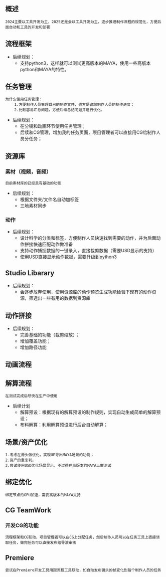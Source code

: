 ## 概述
```
2024主要以工具开发为主，2025还是会以工具开发为主，逐步推进制作流程的规范化，方便后面自动和工具的开发和部署
```
## 流程框架
- 后续规划：
	- 支持python3，这样就可以测试更高版本的MAYA，使用一些高版本python和MAYA的特性。
## 任务管理
```
为什么使用任务管理：
	1.方便制作人员管理自己的制作文件，也方便追踪制作人员的制作进度；
	2.比较容易汇总问题，方便后续总结问题并进行优化。
```
- 后续规划：
	- 在分镜和动画环节使用任务管理；
	- 后续和CG管理，增加我的任务页面，项目管理者可以直接用CG给制作人员分任务；
## 资源库
### 素材（视频，音频）
```
目前素材库的已经具有基础的功能
```
- 后续规划：
	- 根据文件夹/文件名自动加标签
	- 三地素材同步
### 动作
- 后续规划：
	- 设计科学的分类和标签，方便制作人员快速找到需要的动作，并为后面动作拼接快速匹配动作做准备
	- 支持动作捕捉数据的一键录入，直接裁剪数据（需要USD显示的支持）
	- 使用USD直接显示动作数据，需要升级到python3
## Studio Libarary
- 后续规划：
	- 会逐步放弃使用，使用资源库的动作预览生成功能检验下现有的动作资源，筛选出一些有用的数据到资源库
## 动作拼接
- 后续规划：
	- 完善基础的功能（裁剪缩放）；
	- 增加覆盖功能；
	- 增加路径功能

## 动画流程
## 解算流程
```
在测试完成后尽快在生产中使用
```
- 后续计划
	- 解算预设：根据现有的解算预设的制作规则，实现自动生成简单的解算预设；
	- 布料解算：利用解算预设进行后台自动解算；
## 场景/资产优化
```
1.考虑在源头做优化，实现UE导出MAYA场景的功能；
2.资产的重复利。
3.尝试使用USD优化场景显示，不过得在高版本的MAYA上做测试
```
## 绑定优化
```
绑定节点的GPU加速，需要高版本的MAYA支持
```
## CG TeamWork
### 开发CG的功能
	流程框架和CG联动，项目管理者可以在CG上分配任务，然后制作人员可以在任务工具上直接领取任务，做完任务可以直接发布给导演审核
## Premiere
```
尝试在Premiere开发工具用跟流程工具联动，如自动发布镜头的帧变化到每个制作人员的任务
```
